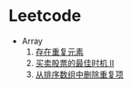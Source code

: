 # Leetcode

- Array
  1. [存在重复元素](https://github.com/littlefive/Leetcode/blob/master/Array/containsDuplicate.md)  
  2. [买卖股票的最佳时机 II](https://github.com/littlefive/Leetcode/blob/master/Array/maxProfit.md)
  3. [从排序数组中删除重复项](https://github.com/littlefive/Leetcode/blob/master/Array/removeDuplicates.md)


